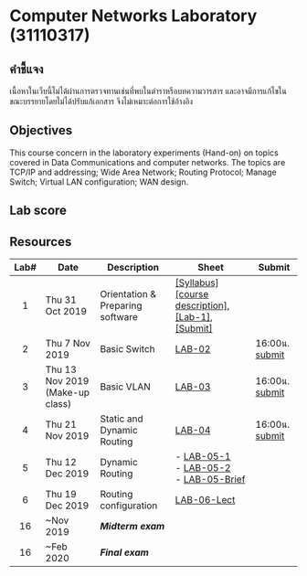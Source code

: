 # Computer Networks Laboratory (31110317)
## คำชี้แจง
เนื้อหาในเว็บนี้ไม่ได้ผ่านการตรวจทานเช่นที่พบในตำราหรือบทความวารสาร และอาจมีการแก้ไขในขณะบรรยายโดยไม่ได้ปรับแก้เอกสาร จึงไม่เหมาะต่อการใช้อ้างอิง

## Objectives
This course concern in the laboratory experiments (Hand-on) on topics covered in Data Communications and computer networks. The topics are TCP/IP and addressing; Wide Area Network; Routing Protocol; Manage Switch; Virtual LAN configuration; WAN design.
## Lab score


## Resources

| Lab# | Date | Description  |Sheet|Submit|
|:-----:|------|-------------|----|---|
|  1 |Thu 31 Oct 2019| Orientation & Preparing software| [[Syllabus]](https://drive.google.com/file/d/1Kdr0yXq6ZfJjV7yyoV9dvSruQMxQ-HaQ/view?usp=sharing)[[course description]](https://drive.google.com/file/d/1RkvaW7wQOsBuJgTCBwsBAqG8R4UxtUyK/view?usp=sharing), [[Lab-1]](https://drive.google.com/file/d/1znu10iFfT7SfTFj5mRNYdUyLuz1RBqaG/view?usp=sharing), [[Submit]](https://elab.cpek6.com) ||
| 2 |Thu 7 Nov 2019| Basic Switch | [LAB-02](https://drive.google.com/file/d/1Qwly-UeKe3_toNnzmUNtIvf2ZfazeFnP/view?usp=sharing) |16:00น. [submit](https://elab.cpek6.com)|
| 3 |Thu 13 Nov 2019 (Make-up class)| Basic VLAN | [LAB-03](https://drive.google.com/file/d/1FvKgqxq6mcOpxQ3NYqftb9_bUnPnIPoN/view?usp=sharing) |16:00น. [submit](https://elab.cpek6.com)|
|4|Thu 21 Nov 2019 | Static and Dynamic Routing| [LAB-04](https://drive.google.com/file/d/1aslSPW6D-A3JS7mytllkc5o-TFGwiDQG/view?usp=sharing)| 16:00น. [submit](https://elab.cpek6.com)|
|5|Thu 12 Dec 2019 | Dynamic Routing | - [LAB-05-1](https://drive.google.com/file/d/1-I1WFUdcJN8SF1CD8_aqL938hb0hHTeU/view?usp=sharing)<br> - [LAB-05-2](https://drive.google.com/file/d/1eYY4Ptr_1_M97rAqhcnRDhzzM2wykt3G/view?usp=sharing)<br> - [LAB-05-Brief](https://drive.google.com/file/d/1YQKPaUGz2Q3aTHEUTyy1TA85bgrZj92a/view?usp=sharing)||
|6|Thu 19 Dec 2019 | Routing configuration| [LAB-06-Lect](https://drive.google.com/file/d/15DPzN5dXE03K6om7pt67lRaVWGmzc8el/view?usp=sharing)||
|   16  |  ~Nov 2019   | ***Midterm exam***   |                 ||
|   16  |  ~Feb 2020   | ***Final exam***   |                 ||
